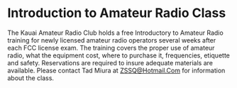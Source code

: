 # Introduction to Amateur Radio Class

The Kauai Amateur Radio Club holds a free Introductory to Amateur
Radio training for newly licensed amateur radio operators several
weeks after each FCC license exam.  The training covers the proper use
of amateur radio, what the equipment cost, where to purchase it,
frequencies, etiquette and safety.  Reservations are required to
insure adequate materials are available.  Please contact Tad Miura at
ZSSQ@Hotmail.Com for information about the class.
